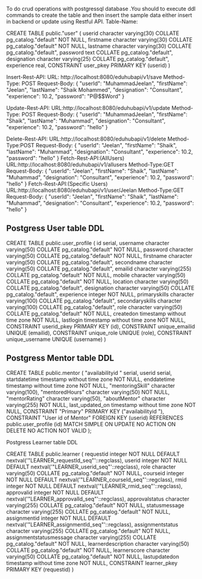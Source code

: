 To do crud operations with postgressql database .You should to execute ddl commands to create the table  and then insert the sample data either insert in backend or update using Restful API.
Table-Name:

CREATE TABLE public."user"
(
    userid character varying(30) COLLATE pg_catalog."default" NOT NULL,
    firstname character varying(30) COLLATE pg_catalog."default" NOT NULL,
    lastname character varying(30) COLLATE pg_catalog."default",
    password text COLLATE pg_catalog."default",
    designation character varying(25) COLLATE pg_catalog."default",
    experience real,
    CONSTRAINT user_pkey PRIMARY KEY (userid)
)


Insert-Rest-API:
URL: http://localhost:8080/eduhubapi/v1/save
Method-Type: POST
Request-Body:
 {
    "userId": "MuhammadJeelan",
    "firstName": "Jeelan",
    "lastName": "Shaik Mohammed",
    "designation": "Consultant",
    "experience": 10.2,
    "password": "P@$$Word"
}

Update-Rest-API:
URL:http://localhost:8080/eduhubapi/v1/update
Method-Type: POST
Request-Body:
{
    "userId": "MuhammadJeelan",
    "firstName": "Shaik",
    "lastName": "Muhammad",
    "designation": "Consultant",
    "experience": 10.2,
    "password": "hello"
}

Delete-Rest-API: 
URL:http://localhost:8080/eduhubapi/v1/delete
Method-Type:POST
Request-Body:
{
    "userId": "Jeelan",
    "firstName": "Shaik",
    "lastName": "Muhammad",
    "designation": "Consultant",
    "experience": 10.2,
    "password": "hello"
}
Fetch-Rest-API:(AllUsers)
URL:http://localhost:8080/eduhubapi/v1/allusers
Method-Type:GET
Request-Body:
{
    "userId": "Jeelan",
    "firstName": "Shaik",
    "lastName": "Muhammad",
    "designation": "Consultant",
    "experience": 10.2,
    "password": "hello"
}
Fetch-Rest-API:(Specific Users)
URL:http://localhost:8080/eduhubapi/v1/user/Jeelan
Method-Type:GET
Request-Body:
{
    "userId": "Jeelan",
    "firstName": "Shaik",
    "lastName": "Muhammad",
    "designation": "Consultant",
    "experience": 10.2,
    "password": "hello"
}


Postgress User table DDL 
--------------------------
CREATE TABLE public.user_profile
(
    id serial,
    username character varying(50) COLLATE pg_catalog."default" NOT NULL,
    password character varying(50) COLLATE pg_catalog."default" NOT NULL,
    firstname character varying(50) COLLATE pg_catalog."default",
    secondname character varying(50) COLLATE pg_catalog."default",
    emailid character varying(255) COLLATE pg_catalog."default" NOT NULL,
    mobile character varying(50) COLLATE pg_catalog."default" NOT NULL,
    location character varying(50) COLLATE pg_catalog."default",
    designation character varying(50) COLLATE pg_catalog."default",
    experience integer NOT NULL,
    primaryskills character varying(100) COLLATE pg_catalog."default",
    secondaryskills character varying(100) COLLATE pg_catalog."default",
    role character varying(50) COLLATE pg_catalog."default" NOT NULL,
    createdon timestamp without time zone NOT NULL,
    lastlogin timestamp without time zone NOT NULL,
    CONSTRAINT userid_pkey PRIMARY KEY (id),
    CONSTRAINT unique_emailid UNIQUE (emailid),
    CONSTRAINT unique_role UNIQUE (role),
    CONSTRAINT unique_username UNIQUE (username)
)

Postgress Mentor table DDL 
--------------------------
CREATE TABLE public.mentor
(
    "availabilityid " serial,
    userid serial,
    startdatetime timestamp without time zone NOT NULL,
    enddatetime timestamp without time zone NOT NULL,
    "mentoringSkill" character varying(100),
    "mentoredHours" character varying(50) NOT NULL,
    "mentorRating" character varying(50),
    "aboutMentor" character varying(255) NOT NULL,
    last_updated_on timestamp without time zone NOT NULL,
    CONSTRAINT "Primary" PRIMARY KEY ("availabilityid "),
    CONSTRAINT "User id of Mentor" FOREIGN KEY (userid)
        REFERENCES public.user_profile (id) MATCH SIMPLE
        ON UPDATE NO ACTION
        ON DELETE NO ACTION
        NOT VALID
);

Postgress Learner table DDL

CREATE TABLE public.learner
(
    requestid integer NOT NULL DEFAULT nextval('"LEARNER_requestId_seq"'::regclass),
    userid integer NOT NULL DEFAULT nextval('"LEARNER_userid_seq"'::regclass),
    role character varying(50) COLLATE pg_catalog."default" NOT NULL,
    courseid integer NOT NULL DEFAULT nextval('"LEARNER_courseId_seq"'::regclass),
    rmid integer NOT NULL DEFAULT nextval('"LEARNER_rmid_seq"'::regclass),
    approvalid integer NOT NULL DEFAULT nextval('"LEARNER_approvalId_seq"'::regclass),
    approvalstatus character varying(255) COLLATE pg_catalog."default" NOT NULL,
    statusmessage character varying(255) COLLATE pg_catalog."default" NOT NULL,
    assignmentid integer NOT NULL DEFAULT nextval('"LEARNER_assignmentId_seq"'::regclass),
    assignmentstatus character varying(255) COLLATE pg_catalog."default" NOT NULL,
    assignmentstatusmessage character varying(255) COLLATE pg_catalog."default" NOT NULL,
    learnerdescription character varying(50) COLLATE pg_catalog."default" NOT NULL,
    learnerscore character varying(50) COLLATE pg_catalog."default" NOT NULL,
    lastupdatedon timestamp without time zone NOT NULL,
    CONSTRAINT learner_pkey PRIMARY KEY (requestid)
)